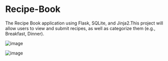 # Recipe-Book
The Recipe Book application using Flask, SQLite, and Jinja2.This project will allow users to view and submit recipes, as well as categorize them (e.g., Breakfast, Dinner).


![image](https://github.com/user-attachments/assets/83b4e9c0-6e14-445e-bde1-ce43e8b9989f)


![image](https://github.com/user-attachments/assets/eea97ac9-5de2-42f9-a7df-71930711b873)

